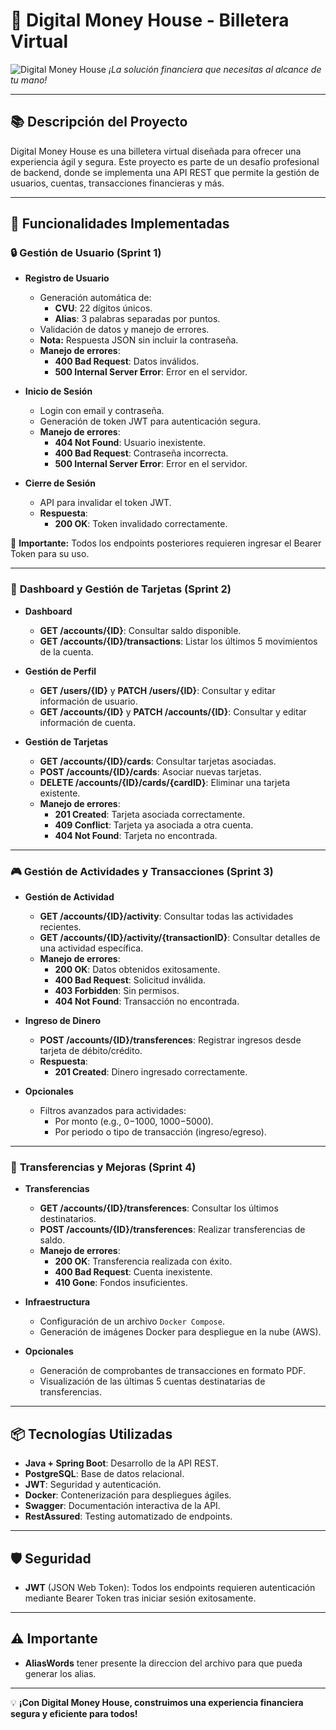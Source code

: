 # 🏦 **Digital Money House** - Billetera Virtual

![Digital Money House]([https://via.placeholder.com/800x200.png?text=Digital+Money+House](https://www.google.com/search?client=opera-gx&hs=XPP&sca_esv=d608386cb98ae779&sxsrf=ADLYWIKBmRawtR7Y4eRADlmR2CfJqBl-Ow:1733677732583&q=billetera+virtual&udm=2&fbs=AEQNm0DqQl1xJn7RM6dknF9x5SeXi_UWhHwN3Y_uJFBxWuAM84_aydcqo5g5jFzPITThqmWVYI1gRL4ybxhBaHYeA4Fuqrwv9MLeKnIiLPMN_Yk4rQ49tqs402ug03IVEsEg7nMup2YHHR1n0L0jAdrFKMQGkNT3OZnVzqR_l0k-Ya3OGCPfBFlBJzeCL98Qe7-NXO6J4iC93_qadRunX_C7ctC8UbSGmw&sa=X&ved=2ahUKEwjR_Z7r1JiKAxVct4QIHRMeBjYQtKgLegQIFBAB&biw=1877&bih=958&dpr=1#vhid=F-05bd1v70wdoM&vssid=mosaic))  
*¡La solución financiera que necesitas al alcance de tu mano!*

---

## 📚 **Descripción del Proyecto**
Digital Money House es una billetera virtual diseñada para ofrecer una experiencia ágil y segura. Este proyecto es parte de un desafío profesional de backend, donde se implementa una API REST que permite la gestión de usuarios, cuentas, transacciones financieras y más.

---

## 🚀 **Funcionalidades Implementadas**

### 🔒 **Gestión de Usuario (Sprint 1)**
- **Registro de Usuario**
  - Generación automática de:
    - **CVU**: 22 dígitos únicos.
    - **Alias**: 3 palabras separadas por puntos.
  - Validación de datos y manejo de errores.
  - **Nota:** Respuesta JSON sin incluir la contraseña.
  - **Manejo de errores**:
    - **400 Bad Request**: Datos inválidos.
    - **500 Internal Server Error**: Error en el servidor.

- **Inicio de Sesión**
  - Login con email y contraseña.
  - Generación de token JWT para autenticación segura.
  - **Manejo de errores**:
    - **404 Not Found**: Usuario inexistente.
    - **400 Bad Request**: Contraseña incorrecta.
    - **500 Internal Server Error**: Error en el servidor.

- **Cierre de Sesión**
  - API para invalidar el token JWT.
  - **Respuesta**:
    - **200 OK**: Token invalidado correctamente.

📌 **Importante:** Todos los endpoints posteriores requieren ingresar el Bearer Token para su uso.

---

### 🌱 **Dashboard y Gestión de Tarjetas (Sprint 2)**
- **Dashboard**
  - **GET /accounts/{ID}**: Consultar saldo disponible.
  - **GET /accounts/{ID}/transactions**: Listar los últimos 5 movimientos de la cuenta.

- **Gestión de Perfil**
  - **GET /users/{ID}** y **PATCH /users/{ID}**: Consultar y editar información de usuario.
  - **GET /accounts/{ID}** y **PATCH /accounts/{ID}**: Consultar y editar información de cuenta.

- **Gestión de Tarjetas**
  - **GET /accounts/{ID}/cards**: Consultar tarjetas asociadas.
  - **POST /accounts/{ID}/cards**: Asociar nuevas tarjetas.
  - **DELETE /accounts/{ID}/cards/{cardID}**: Eliminar una tarjeta existente.
  - **Manejo de errores**:
    - **201 Created**: Tarjeta asociada correctamente.
    - **409 Conflict**: Tarjeta ya asociada a otra cuenta.
    - **404 Not Found**: Tarjeta no encontrada.

---

### 🎮 **Gestión de Actividades y Transacciones (Sprint 3)**
- **Gestión de Actividad**
  - **GET /accounts/{ID}/activity**: Consultar todas las actividades recientes.
  - **GET /accounts/{ID}/activity/{transactionID}**: Consultar detalles de una actividad específica.
  - **Manejo de errores**:
    - **200 OK**: Datos obtenidos exitosamente.
    - **400 Bad Request**: Solicitud inválida.
    - **403 Forbidden**: Sin permisos.
    - **404 Not Found**: Transacción no encontrada.

- **Ingreso de Dinero**
  - **POST /accounts/{ID}/transferences**: Registrar ingresos desde tarjeta de débito/crédito.
  - **Respuesta**:
    - **201 Created**: Dinero ingresado correctamente.

- **Opcionales**
  - Filtros avanzados para actividades:
    - Por monto (e.g., $0-$1000, $1000-$5000).
    - Por periodo o tipo de transacción (ingreso/egreso).

---

### 💸 **Transferencias y Mejoras (Sprint 4)**
- **Transferencias**
  - **GET /accounts/{ID}/transferences**: Consultar los últimos destinatarios.
  - **POST /accounts/{ID}/transferences**: Realizar transferencias de saldo.
  - **Manejo de errores**:
    - **200 OK**: Transferencia realizada con éxito.
    - **400 Bad Request**: Cuenta inexistente.
    - **410 Gone**: Fondos insuficientes.

- **Infraestructura**
  - Configuración de un archivo `Docker Compose`.
  - Generación de imágenes Docker para despliegue en la nube (AWS).

- **Opcionales**
  - Generación de comprobantes de transacciones en formato PDF.
  - Visualización de las últimas 5 cuentas destinatarias de transferencias.

---

## 📦 **Tecnologías Utilizadas**
- **Java + Spring Boot**: Desarrollo de la API REST.
- **PostgreSQL**: Base de datos relacional.
- **JWT**: Seguridad y autenticación.
- **Docker**: Contenerización para despliegues ágiles.
- **Swagger**: Documentación interactiva de la API.
- **RestAssured**: Testing automatizado de endpoints.

---

## 🛡️ **Seguridad**
- **JWT** (JSON Web Token): Todos los endpoints requieren autenticación mediante Bearer Token tras iniciar sesión exitosamente.

---
## ⚠️ **Importante**
- **AliasWords** tener presente la direccion del archivo para que pueda generar los alias.

---

💡 **¡Con Digital Money House, construimos una experiencia financiera segura y eficiente para todos!**
